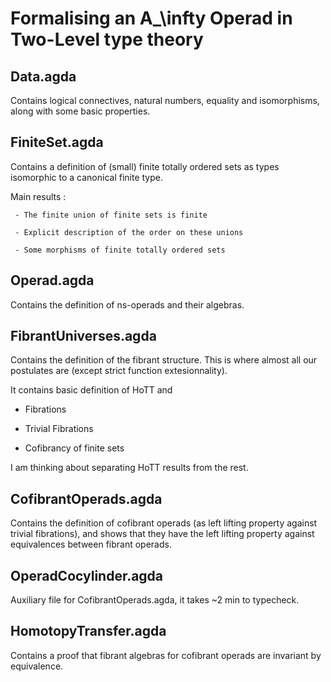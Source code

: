 # Formalising an A_\infty Operad in Two-Level type theory 


## Data.agda

Contains logical connectives, natural numbers, equality and isomorphisms, along with some basic properties.


## FiniteSet.agda

Contains a definition of (small) finite totally ordered sets as types isomorphic to a canonical finite type.

Main results :

     - The finite union of finite sets is finite

     - Explicit description of the order on these unions

     - Some morphisms of finite totally ordered sets


## Operad.agda

Contains the definition of ns-operads and their algebras.


## FibrantUniverses.agda

Contains the definition of the fibrant structure. This is where almost all our postulates are (except strict function extesionnality).

It contains basic definition of HoTT and

   - Fibrations
   
   - Trivial Fibrations

   - Cofibrancy of finite sets

I am thinking about separating HoTT results from the rest.


## CofibrantOperads.agda

Contains the definition of cofibrant operads (as left lifting property against trivial fibrations), and shows that they have the left lifting property against equivalences between fibrant operads.

## OperadCocylinder.agda

Auxiliary file for CofibrantOperads.agda, it takes ~2 min to typecheck.

## HomotopyTransfer.agda

Contains a proof that fibrant algebras for cofibrant operads are invariant by equivalence.